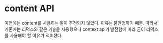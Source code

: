 # content API

 이전에는 content를 사용하는 일이 추천되지 않았다. 이유는 불안정하기 때문. 따라서 기존에는 리덕스와 같은 기술을 사용했으나 context api가 발전함에 따라 굳이 리덕스를 사용해야 할 이유가 적어졌다. 